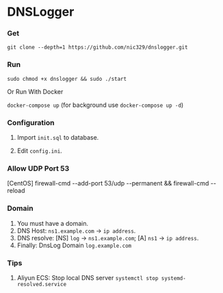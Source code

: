 # DNSLogger

### Get

`git clone --depth=1 https://github.com/nic329/dnslogger.git`

### Run

`sudo chmod +x dnslogger && sudo ./start`

Or Run With Docker

`docker-compose up` (for background use `docker-compose up -d`)


### Configuration

1. Import `init.sql` to database.

2. Edit `config.ini`.

### Allow UDP Port 53

[CentOS] firewall-cmd --add-port 53/udp --permanent && firewall-cmd --reload


### Domain

1. You must have a domain.
2. DNS Host: `ns1.example.com` -> `ip address`.
3. DNS resolve: [NS] `log` -> `ns1.example.com`; [A] `ns1` -> `ip address`.
4. Finally: DnsLog Domain `log.example.com`

### Tips

1. Aliyun ECS: Stop local DNS server `systemctl stop systemd-resolved.service`
